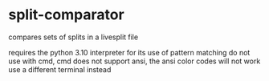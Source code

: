 # split-comparator
compares sets of splits in a livesplit file

requires the python 3.10 interpreter for its use of pattern matching
do not use with cmd, cmd does not support ansi, the ansi color codes will not work
use a different terminal instead
